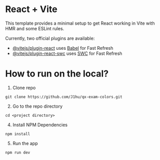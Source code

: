 # React + Vite

This template provides a minimal setup to get React working in Vite with HMR and some ESLint rules.

Currently, two official plugins are available:

- [@vitejs/plugin-react](https://github.com/vitejs/vite-plugin-react/blob/main/packages/plugin-react/README.md) uses [Babel](https://babeljs.io/) for Fast Refresh
- [@vitejs/plugin-react-swc](https://github.com/vitejs/vite-plugin-react-swc) uses [SWC](https://swc.rs/) for Fast Refresh

# How to run on the local?
1. Clone repo
```
git clone https://github.com/J1hu/qx-exam-colors.git
```

2. Go to the repo directory
```
cd <project directory>
```

4. Install NPM Dependencies
```
npm install
```

5. Run the app
```
npm run dev
```
